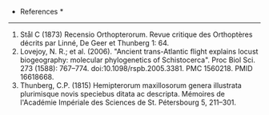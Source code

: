 * References *
-------------------------

1.	 Stål C (1873) Recensio Orthopterorum. Revue critique des Orthoptères décrits par Linné, De Geer et Thunberg 1: 64.
2.	 Lovejoy, N. R.; et al. (2006). "Ancient trans-Atlantic flight explains locust biogeography: molecular phylogenetics of Schistocerca". Proc Biol Sci. 273 (1588): 767–774. doi:10.1098/rspb.2005.3381. PMC 1560218. PMID 16618668.
3.	 Thunberg, C.P. (1815) Hemipterorum maxillosorum genera illustrata plurimisque novis speciebus ditata ac descripta. Mémoires de l'Académie Impériale des Sciences de St. Pétersbourg 5, 211–301.
